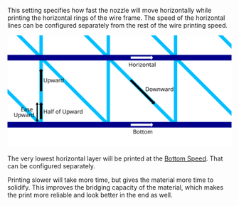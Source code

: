 This setting specifies how fast the nozzle will move horizontally while printing the horizontal rings of the wire frame. The speed of the horizontal lines can be configured separately from the rest of the wire printing speed.

![Where the different Wire Printing speeds apply](images/wireframe_printspeed.svg)

The very lowest horizontal layer will be printed at the [Bottom Speed](wireframe_printspeed_bottom.md). That can be configured separately.

Printing slower will take more time, but gives the material more time to solidify. This improves the bridging capacity of the material, which makes the print more reliable and look better in the end as well.